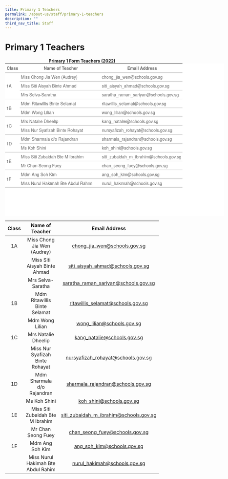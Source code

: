 ```yaml
---
title: Primary 1 Teachers
permalink: /about-us/staff/primary-1-teachers
description: ""
third_nav_title: Staff
---
```

# **Primary 1 Teachers**

<center><b>Primary 1 Form Teachers (2022)</b></center>

<table width="638" class="iveo_table ives_tab_simple" style="margin: 0px; outline: 0px; padding: 0px; border-collapse: collapse; border: none; display: block; overflow: auto; width: 717px; height: 499px; color: rgb(103, 103, 103); font-family: &quot;Helvetica Neue&quot;, Helvetica, Arial, sans-serif; font-size: 14px; font-style: normal; font-variant-ligatures: normal; font-variant-caps: normal; font-weight: 400; letter-spacing: normal; orphans: 2; text-align: left; text-transform: none; white-space: normal; widows: 2; word-spacing: 0px; -webkit-text-stroke-width: 0px; background-color: rgb(255, 255, 255); text-decoration-thickness: initial; text-decoration-style: initial; text-decoration-color: initial;"><tbody class="" style="margin: 0px; outline: 0px; padding: 0px;"><tr height="20" class="" style="margin: 0px; outline: 0px; padding: 0px;"><td height="20" class="" style="margin: 0px; outline: 0px; padding: 4px; text-align: center; background-color: transparent; border-bottom: 1px solid rgb(170, 170, 170); color: inherit;"><b style="margin: 0px; outline: 0px; padding: 0px;">Class</b></td><td class="" style="margin: 0px; outline: 0px; padding: 4px; text-align: center; background-color: transparent; border-bottom: 1px solid rgb(170, 170, 170); color: inherit;"><b style="margin: 0px; outline: 0px; padding: 0px;">&nbsp;Name of Teacher</b></td><td class="" style="margin: 0px; outline: 0px; padding: 4px; text-align: center; background-color: transparent; border-bottom: 1px solid rgb(170, 170, 170); color: inherit;"><b style="margin: 0px; outline: 0px; padding: 0px;">&nbsp;Email Address</b></td></tr><tr height="20" class="" style="margin: 0px; outline: 0px; padding: 0px;"><td rowspan="3" height="60" class="" style="margin: 0px; outline: 0px; padding: 4px; text-align: left; background-color: transparent; border-bottom: 1px solid rgb(170, 170, 170); color: inherit;">1A</td><td class="" style="margin: 0px; outline: 0px; padding: 4px; text-align: left; background-color: transparent; border-bottom: 1px solid rgb(170, 170, 170); color: inherit;">Miss Chong Jia Wen (Audrey)</td><td class="" style="margin: 0px; outline: 0px; padding: 4px; text-align: left; background-color: transparent; border-bottom: 1px solid rgb(170, 170, 170); color: inherit;">chong_jia_wen@schools.gov.sg</td></tr><tr height="20" class="" style="margin: 0px; outline: 0px; padding: 0px;"><td height="20" class="" style="margin: 0px; outline: 0px; padding: 4px; text-align: left; background-color: transparent; border-bottom: 1px solid rgb(170, 170, 170); color: inherit;">Miss Siti Aisyah Binte Ahmad</td><td class="" style="margin: 0px; outline: 0px; padding: 4px; text-align: left; background-color: transparent; border-bottom: 1px solid rgb(170, 170, 170); color: inherit;">siti_aisyah_ahmad@schools.gov.sg</td></tr><tr height="20" class="" style="margin: 0px; outline: 0px; padding: 0px;"><td height="20" class="" style="margin: 0px; outline: 0px; padding: 4px; text-align: left; background-color: transparent; border-bottom: 1px solid rgb(170, 170, 170); color: inherit;">Mrs Selva-Saratha</td><td class="" style="margin: 0px; outline: 0px; padding: 4px; text-align: left; background-color: transparent; border-bottom: 1px solid rgb(170, 170, 170); color: inherit;">saratha_raman_sariyan@schools.gov.sg&nbsp;</td></tr><tr height="20" class="" style="margin: 0px; outline: 0px; padding: 0px;"><td rowspan="2" height="40" class="" style="margin: 0px; outline: 0px; padding: 4px; text-align: left; background-color: transparent; border-bottom: 1px solid rgb(170, 170, 170); color: inherit;">1B</td><td class="" style="margin: 0px; outline: 0px; padding: 4px; text-align: left; background-color: transparent; border-bottom: 1px solid rgb(170, 170, 170); color: inherit;">Mdm Ritawillis Binte Selamat</td><td class="" style="margin: 0px; outline: 0px; padding: 4px; text-align: left; background-color: transparent; border-bottom: 1px solid rgb(170, 170, 170); color: inherit;">ritawillis_selamat@schools.gov.sg</td></tr><tr height="20" class="" style="margin: 0px; outline: 0px; padding: 0px;"><td height="20" class="" style="margin: 0px; outline: 0px; padding: 4px; text-align: left; background-color: transparent; border-bottom: 1px solid rgb(170, 170, 170); color: inherit;">Mdm Wong Lilian</td><td class="" style="margin: 0px; outline: 0px; padding: 4px; text-align: left; background-color: transparent; border-bottom: 1px solid rgb(170, 170, 170); color: inherit;">wong_lilian@schools.gov.sg</td></tr><tr height="20" class="" style="margin: 0px; outline: 0px; padding: 0px;"><td rowspan="2" height="40" class="" width="40" style="margin: 0px; outline: 0px; padding: 4px; text-align: left; background-color: transparent; border-bottom: 1px solid rgb(170, 170, 170); color: inherit;">1C</td><td class="" width="257" style="margin: 0px; outline: 0px; padding: 4px; text-align: left; background-color: transparent; border-bottom: 1px solid rgb(170, 170, 170); color: inherit;">Mrs Natalie Dheelip</td><td class="" style="margin: 0px; outline: 0px; padding: 4px; text-align: left; background-color: transparent; border-bottom: 1px solid rgb(170, 170, 170); color: inherit;">kang_natalie@schools.gov.sg</td></tr><tr height="20" class="" style="margin: 0px; outline: 0px; padding: 0px;"><td height="20" class="" style="margin: 0px; outline: 0px; padding: 4px; text-align: left; background-color: transparent; border-bottom: 1px solid rgb(170, 170, 170); color: inherit;">Miss Nur Syafizah Binte Rohayat&nbsp;</td><td class="" style="margin: 0px; outline: 0px; padding: 4px; text-align: left; background-color: transparent; border-bottom: 1px solid rgb(170, 170, 170); color: inherit;">nursyafizah_rohayat@schools.gov.sg</td></tr><tr height="20" class="" style="margin: 0px; outline: 0px; padding: 0px;"><td rowspan="2" height="40" class="" width="40" style="margin: 0px; outline: 0px; padding: 4px; text-align: left; background-color: transparent; border-bottom: 1px solid rgb(170, 170, 170); color: inherit;">1D</td><td class="" style="margin: 0px; outline: 0px; padding: 4px; text-align: left; background-color: transparent; border-bottom: 1px solid rgb(170, 170, 170); color: inherit;">Mdm Sharmala d/o Rajandran</td><td class="" style="margin: 0px; outline: 0px; padding: 4px; text-align: left; background-color: transparent; border-bottom: 1px solid rgb(170, 170, 170); color: inherit;">sharmala_rajandran@schools.gov.sg</td></tr><tr height="20" class="" style="margin: 0px; outline: 0px; padding: 0px;"><td height="20" class="" style="margin: 0px; outline: 0px; padding: 4px; text-align: left; background-color: transparent; border-bottom: 1px solid rgb(170, 170, 170); color: inherit;">Ms Koh Shini</td><td class="" style="margin: 0px; outline: 0px; padding: 4px; text-align: left; background-color: transparent; border-bottom: 1px solid rgb(170, 170, 170); color: inherit;">koh_shini@schools.gov.sg</td></tr><tr height="20" class="" style="margin: 0px; outline: 0px; padding: 0px;"><td rowspan="2" height="40" class="" style="margin: 0px; outline: 0px; padding: 4px; text-align: left; background-color: transparent; border-bottom: 1px solid rgb(170, 170, 170); color: inherit;">1E</td><td class="" width="257" style="margin: 0px; outline: 0px; padding: 4px; text-align: left; background-color: transparent; border-bottom: 1px solid rgb(170, 170, 170); color: inherit;">Miss Siti Zubaidah Bte M Ibrahim</td><td class="" style="margin: 0px; outline: 0px; padding: 4px; text-align: left; background-color: transparent; border-bottom: 1px solid rgb(170, 170, 170); color: inherit;">siti_zubaidah_m_ibrahim@schools.gov.sg</td></tr><tr height="20" class="" style="margin: 0px; outline: 0px; padding: 0px;"><td height="20" class="" width="257" style="margin: 0px; outline: 0px; padding: 4px; text-align: left; background-color: transparent; border-bottom: 1px solid rgb(170, 170, 170); color: inherit;">Mr Chan Seong Fuey&nbsp;</td><td class="" style="margin: 0px; outline: 0px; padding: 4px; text-align: left; background-color: transparent; border-bottom: 1px solid rgb(170, 170, 170); color: inherit;">chan_seong_fuey@schools.gov.sg</td></tr><tr height="20" class="" style="margin: 0px; outline: 0px; padding: 0px;"><td rowspan="2" height="40" class="" style="margin: 0px; outline: 0px; padding: 4px; text-align: left; background-color: transparent; border-bottom: 1px solid rgb(170, 170, 170); color: inherit;">1F</td><td class="" style="margin: 0px; outline: 0px; padding: 4px; text-align: left; background-color: transparent; border-bottom: 1px solid rgb(170, 170, 170); color: inherit;">Mdm Ang Soh Kim</td><td class="" style="margin: 0px; outline: 0px; padding: 4px; text-align: left; background-color: transparent; border-bottom: 1px solid rgb(170, 170, 170); color: inherit;">ang_soh_kim@schools.gov.sg</td></tr><tr height="20" class="" style="margin: 0px; outline: 0px; padding: 0px;"><td height="20" class="" width="257" style="margin: 0px; outline: 0px; padding: 4px; text-align: left; background-color: transparent; border-bottom: 1px solid rgb(170, 170, 170); color: inherit;">Miss Nurul Hakimah Bte Abdul Rahim&nbsp;</td><td class="" style="margin: 0px; outline: 0px; padding: 4px; text-align: left; background-color: transparent; border-bottom: 1px solid rgb(170, 170, 170); color: inherit;">nurul_hakimah@schools.gov.sg</td></tr></tbody></table>

| Class 	|  Name of Teacher 	|  Email Address 	|
|:---:	|:---:	|:---:	|
| 1A 	| Miss Chong Jia Wen (Audrey) 	| chong_jia_wen@schools.gov.sg 	|
|  	| Miss Siti Aisyah Binte Ahmad 	| siti_aisyah_ahmad@schools.gov.sg 	|
|  	| Mrs Selva-Saratha 	| saratha_raman_sariyan@schools.gov.sg  	|
| 1B 	| Mdm Ritawillis Binte Selamat 	| ritawillis_selamat@schools.gov.sg 	|
|  	| Mdm Wong Lilian 	| wong_lilian@schools.gov.sg 	|
| 1C 	| Mrs Natalie Dheelip 	| kang_natalie@schools.gov.sg 	|
|  	| Miss Nur Syafizah Binte Rohayat  	| nursyafizah_rohayat@schools.gov.sg 	|
| 1D 	| Mdm Sharmala d/o Rajandran 	| sharmala_rajandran@schools.gov.sg 	|
|  	| Ms Koh Shini 	| koh_shini@schools.gov.sg 	|
| 1E 	| Miss Siti Zubaidah Bte M Ibrahim 	| siti_zubaidah_m_ibrahim@schools.gov.sg 	|
|  	| Mr Chan Seong Fuey  	| chan_seong_fuey@schools.gov.sg 	|
| 1F 	| Mdm Ang Soh Kim 	| ang_soh_kim@schools.gov.sg 	|
|  	| Miss Nurul Hakimah Bte Abdul Rahim  	| nurul_hakimah@schools.gov.sg 	|